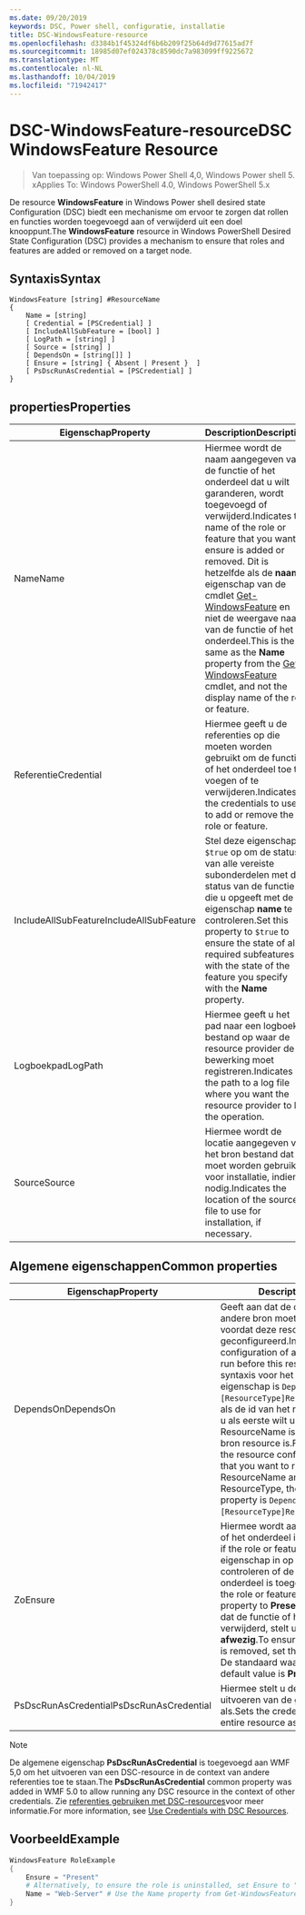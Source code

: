 ```yaml
---
ms.date: 09/20/2019
keywords: DSC, Power shell, configuratie, installatie
title: DSC-WindowsFeature-resource
ms.openlocfilehash: d3384b1f45324df6b6b209f25b64d9d77615ad7f
ms.sourcegitcommit: 18985d07ef024378c8590dc7a983099ff9225672
ms.translationtype: MT
ms.contentlocale: nl-NL
ms.lasthandoff: 10/04/2019
ms.locfileid: "71942417"
---
```

# <a name="dsc-windowsfeature-resource"></a><span data-ttu-id="09cbe-103">DSC-WindowsFeature-resource</span><span class="sxs-lookup"><span data-stu-id="09cbe-103">DSC WindowsFeature Resource</span></span>

> <span data-ttu-id="09cbe-104">Van toepassing op: Windows Power Shell 4,0, Windows Power shell 5. x</span><span class="sxs-lookup"><span data-stu-id="09cbe-104">Applies To: Windows PowerShell 4.0, Windows PowerShell 5.x</span></span>

<span data-ttu-id="09cbe-105">De resource **WindowsFeature** in Windows Power shell desired state Configuration (DSC) biedt een mechanisme om ervoor te zorgen dat rollen en functies worden toegevoegd aan of verwijderd uit een doel knooppunt.</span><span class="sxs-lookup"><span data-stu-id="09cbe-105">The **WindowsFeature** resource in Windows PowerShell Desired State Configuration (DSC) provides a mechanism to ensure that roles and features are added or removed on a target node.</span></span>

## <a name="syntax"></a><span data-ttu-id="09cbe-106">Syntaxis</span><span class="sxs-lookup"><span data-stu-id="09cbe-106">Syntax</span></span>

```Syntax
WindowsFeature [string] #ResourceName
{
    Name = [string]
    [ Credential = [PSCredential] ]
    [ IncludeAllSubFeature = [bool] ]
    [ LogPath = [string] ]
    [ Source = [string] ]
    [ DependsOn = [string[]] ]
    [ Ensure = [string] { Absent | Present }  ]
    [ PsDscRunAsCredential = [PSCredential] ]
}
```

## <a name="properties"></a><span data-ttu-id="09cbe-107">properties</span><span class="sxs-lookup"><span data-stu-id="09cbe-107">Properties</span></span>

|<span data-ttu-id="09cbe-108">Eigenschap</span><span class="sxs-lookup"><span data-stu-id="09cbe-108">Property</span></span> |<span data-ttu-id="09cbe-109">Description</span><span class="sxs-lookup"><span data-stu-id="09cbe-109">Description</span></span> |
|---|---|
|<span data-ttu-id="09cbe-110">Name</span><span class="sxs-lookup"><span data-stu-id="09cbe-110">Name</span></span> |<span data-ttu-id="09cbe-111">Hiermee wordt de naam aangegeven van de functie of het onderdeel dat u wilt garanderen, wordt toegevoegd of verwijderd.</span><span class="sxs-lookup"><span data-stu-id="09cbe-111">Indicates the name of the role or feature that you want to ensure is added or removed.</span></span> <span data-ttu-id="09cbe-112">Dit is hetzelfde als de **naam** eigenschap van de cmdlet [Get-WindowsFeature](/powershell/module/servermanager/Get-WindowsFeature) en niet de weergave naam van de functie of het onderdeel.</span><span class="sxs-lookup"><span data-stu-id="09cbe-112">This is the same as the **Name** property from the [Get-WindowsFeature](/powershell/module/servermanager/Get-WindowsFeature) cmdlet, and not the display name of the role or feature.</span></span> |
|<span data-ttu-id="09cbe-113">Referentie</span><span class="sxs-lookup"><span data-stu-id="09cbe-113">Credential</span></span> |<span data-ttu-id="09cbe-114">Hiermee geeft u de referenties op die moeten worden gebruikt om de functie of het onderdeel toe te voegen of te verwijderen.</span><span class="sxs-lookup"><span data-stu-id="09cbe-114">Indicates the credentials to use to add or remove the role or feature.</span></span> |
|<span data-ttu-id="09cbe-115">IncludeAllSubFeature</span><span class="sxs-lookup"><span data-stu-id="09cbe-115">IncludeAllSubFeature</span></span> |<span data-ttu-id="09cbe-116">Stel deze eigenschap in `$true` op om de status van alle vereiste subonderdelen met de status van de functie die u opgeeft met de eigenschap **name** te controleren.</span><span class="sxs-lookup"><span data-stu-id="09cbe-116">Set this property to `$true` to ensure the state of all required subfeatures with the state of the feature you specify with the **Name** property.</span></span> |
|<span data-ttu-id="09cbe-117">Logboekpad</span><span class="sxs-lookup"><span data-stu-id="09cbe-117">LogPath</span></span> |<span data-ttu-id="09cbe-118">Hiermee geeft u het pad naar een logboek bestand op waar de resource provider de bewerking moet registreren.</span><span class="sxs-lookup"><span data-stu-id="09cbe-118">Indicates the path to a log file where you want the resource provider to log the operation.</span></span> |
|<span data-ttu-id="09cbe-119">Source</span><span class="sxs-lookup"><span data-stu-id="09cbe-119">Source</span></span> |<span data-ttu-id="09cbe-120">Hiermee wordt de locatie aangegeven van het bron bestand dat moet worden gebruikt voor installatie, indien nodig.</span><span class="sxs-lookup"><span data-stu-id="09cbe-120">Indicates the location of the source file to use for installation, if necessary.</span></span> |

## <a name="common-properties"></a><span data-ttu-id="09cbe-121">Algemene eigenschappen</span><span class="sxs-lookup"><span data-stu-id="09cbe-121">Common properties</span></span>

|<span data-ttu-id="09cbe-122">Eigenschap</span><span class="sxs-lookup"><span data-stu-id="09cbe-122">Property</span></span> |<span data-ttu-id="09cbe-123">Description</span><span class="sxs-lookup"><span data-stu-id="09cbe-123">Description</span></span> |
|---|---|
|<span data-ttu-id="09cbe-124">DependsOn</span><span class="sxs-lookup"><span data-stu-id="09cbe-124">DependsOn</span></span> |<span data-ttu-id="09cbe-125">Geeft aan dat de configuratie van een andere bron moet worden uitgevoerd voordat deze resource wordt geconfigureerd.</span><span class="sxs-lookup"><span data-stu-id="09cbe-125">Indicates that the configuration of another resource must run before this resource is configured.</span></span> <span data-ttu-id="09cbe-126">De syntaxis voor het gebruik van deze eigenschap is `DependsOn = "[ResourceType]ResourceName"`bijvoorbeeld als de id van het resource-script blok dat u als eerste wilt uitvoeren, de naam ResourceName is en het type van de bron resource is.</span><span class="sxs-lookup"><span data-stu-id="09cbe-126">For example, if the ID of the resource configuration script block that you want to run first is ResourceName and its type is ResourceType, the syntax for using this property is `DependsOn = "[ResourceType]ResourceName"`.</span></span> |
|<span data-ttu-id="09cbe-127">Zo</span><span class="sxs-lookup"><span data-stu-id="09cbe-127">Ensure</span></span> |<span data-ttu-id="09cbe-128">Hiermee wordt aangegeven of de functie of het onderdeel is toegevoegd.</span><span class="sxs-lookup"><span data-stu-id="09cbe-128">Indicates if the role or feature is added.</span></span> <span data-ttu-id="09cbe-129">Stel deze eigenschap in op **aanwezig**om te controleren of de functie of het onderdeel is toegevoegd.</span><span class="sxs-lookup"><span data-stu-id="09cbe-129">To ensure that the role or feature is added, set this property to **Present**.</span></span> <span data-ttu-id="09cbe-130">Om ervoor te zorgen dat de functie of het onderdeel wordt verwijderd, stelt u de eigenschap in op **afwezig**.</span><span class="sxs-lookup"><span data-stu-id="09cbe-130">To ensure that the role or feature is removed, set the property to **Absent**.</span></span> <span data-ttu-id="09cbe-131">De standaard waarde is **aanwezig**.</span><span class="sxs-lookup"><span data-stu-id="09cbe-131">The default value is **Present**.</span></span> |
|<span data-ttu-id="09cbe-132">PsDscRunAsCredential</span><span class="sxs-lookup"><span data-stu-id="09cbe-132">PsDscRunAsCredential</span></span> |<span data-ttu-id="09cbe-133">Hiermee stelt u de referentie in voor het uitvoeren van de gehele resource als.</span><span class="sxs-lookup"><span data-stu-id="09cbe-133">Sets the credential for running the entire resource as.</span></span> |

> [!NOTE]
> <span data-ttu-id="09cbe-134">De algemene eigenschap **PsDscRunAsCredential** is toegevoegd aan WMF 5,0 om het uitvoeren van een DSC-resource in de context van andere referenties toe te staan.</span><span class="sxs-lookup"><span data-stu-id="09cbe-134">The **PsDscRunAsCredential** common property was added in WMF 5.0 to allow running any DSC resource in the context of other credentials.</span></span> <span data-ttu-id="09cbe-135">Zie [referenties gebruiken met DSC-resources](../../../configurations/runasuser.md)voor meer informatie.</span><span class="sxs-lookup"><span data-stu-id="09cbe-135">For more information, see [Use Credentials with DSC Resources](../../../configurations/runasuser.md).</span></span>

## <a name="example"></a><span data-ttu-id="09cbe-136">Voorbeeld</span><span class="sxs-lookup"><span data-stu-id="09cbe-136">Example</span></span>

```powershell
WindowsFeature RoleExample
{
    Ensure = "Present"
    # Alternatively, to ensure the role is uninstalled, set Ensure to "Absent"
    Name = "Web-Server" # Use the Name property from Get-WindowsFeature
}
```